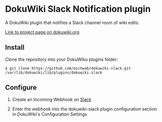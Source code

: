 # DokuWiki Slack Notification plugin

A DokuWiki plugin that notifies a Slack channel room of wiki edits.

[Link to project page on dokuwiki.org](https://www.dokuwiki.org/plugin:dokuwiki-slack)

## Install

Clone the repository into your DokuWiku plugins folder:

```
$ git clone https://github.com/oschwab/dokuwiki-slack.git /var/lib/dokuwiki/lib/plugins/dokuwiki-slack
```

## Configure

1. Create an Incoming Webhook on [Slack ](https://my.slack.com/services/new/incoming-webhook/)

2. Enter the webhook into the dokuwiki-slack plugin configuration section in DokuWiki's Configuration Settings
